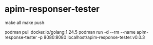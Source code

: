 # apim-responser-tester

make all
make push 

podman pull docker.io/golang:1.24.5
podman run -d --rm --name apim-response-tester -p 8080:8080 localhost/apim-response-tester:v0.0.3

